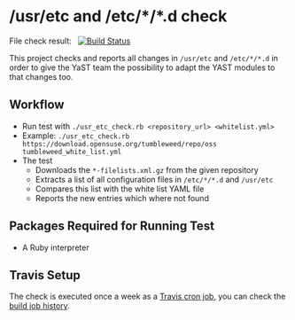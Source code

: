 /usr/etc and /etc/\*/\*.d check
==============================

File check result: &nbsp; [![Build Status](https://travis-ci.com/yast/usr-etc-test.svg?branch=master)](https://travis-ci.com/yast/usr-etc-test)

This project checks and reports all changes in `/usr/etc` and `/etc/*/*.d`
in order to give the YaST team the possibility to adapt the YAST modules to that
changes too.

## Workflow

- Run test with `./usr_etc_check.rb <repository_url> <whitelist.yml>`
- Example: `./usr_etc_check.rb https://download.opensuse.org/tumbleweed/repo/oss tumbleweed_white_list.yml`
- The test
  - Downloads the `*-filelists.xml.gz` from the given repository
  - Extracts a list of all configuration files in `/etc/*/*.d` and `/usr/etc`
  - Compares this list with the white list YAML file
  - Reports the new entries which where not found

## Packages Required for Running Test

- A Ruby interpreter

## Travis Setup

The check is executed once a week as a [Travis cron job](
https://docs.travis-ci.com/user/cron-jobs/), you can check the [build job
history](https://travis-ci.com/github/yast/usr-etc-test/builds).
